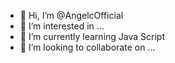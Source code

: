- 👋 Hi, I’m @AngelcOfficial
- 👀 I’m interested in ...
- 🌱 I’m currently learning  Java Script
- 💞️ I’m looking to collaborate on ...


<!---
AngelcOfficial/AngelcOfficial is a ✨ special ✨ repository because its `README.md` (this file) appears on your GitHub profile.
You can click the Preview link to take a look at your changes.
--->
